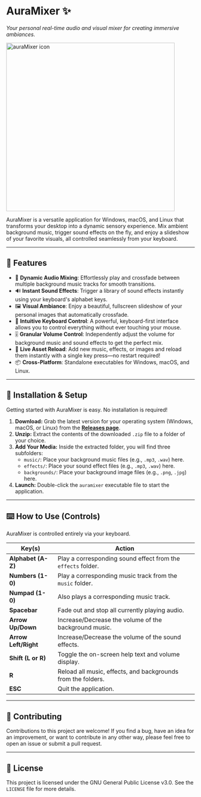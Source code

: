# AuraMixer ✨

*Your personal real-time audio and visual mixer for creating immersive ambiances.*


<img src="icon.png" alt="auraMixer icon" width="450" />

AuraMixer is a versatile application for Windows, macOS, and Linux that transforms your desktop into a dynamic sensory experience. Mix ambient background music, trigger sound effects on the fly, and enjoy a slideshow of your favorite visuals, all controlled seamlessly from your keyboard.

---

## 🌟 Features

*   🎵 **Dynamic Audio Mixing**: Effortlessly play and crossfade between multiple background music tracks for smooth transitions.
*   🔊 **Instant Sound Effects**: Trigger a library of sound effects instantly using your keyboard's alphabet keys.
*   🖼️ **Visual Ambiance**: Enjoy a beautiful, fullscreen slideshow of your personal images that automatically crossfade.
*   🎹 **Intuitive Keyboard Control**: A powerful, keyboard-first interface allows you to control everything without ever touching your mouse.
*   🎚️ **Granular Volume Control**: Independently adjust the volume for background music and sound effects to get the perfect mix.
*   🔄 **Live Asset Reload**: Add new music, effects, or images and reload them instantly with a single key press—no restart required!
*   📦 **Cross-Platform**: Standalone executables for Windows, macOS, and Linux.

---

## 🚀 Installation & Setup

Getting started with AuraMixer is easy. No installation is required!

1.  **Download:** Grab the latest version for your operating system (Windows, macOS, or Linux) from the **[Releases page](https://github.com/your-username/auraMixer/releases)**.
2.  **Unzip:** Extract the contents of the downloaded `.zip` file to a folder of your choice.
3.  **Add Your Media:** Inside the extracted folder, you will find three subfolders:
    *   `music/`: Place your background music files (e.g., `.mp3`, `.wav`) here.
    *   `effects/`: Place your sound effect files (e.g., `.mp3`, `.wav`) here.
    *   `backgrounds/`: Place your background image files (e.g., `.png`, `.jpg`) here.
4.  **Launch:** Double-click the `auramixer` executable file to start the application.

---

## ⌨️ How to Use (Controls)

AuraMixer is controlled entirely via your keyboard.

| Key(s)              | Action                                               |
| ------------------- | ---------------------------------------------------- |
| **Alphabet (A-Z)**  | Play a corresponding sound effect from the `effects` folder. |
| **Numbers (1-0)**   | Play a corresponding music track from the `music` folder. |
| **Numpad (1-0)**    | Also plays a corresponding music track.              |
| **Spacebar**        | Fade out and stop all currently playing audio.       |
| **Arrow Up/Down**   | Increase/Decrease the volume of the background music. |
| **Arrow Left/Right**| Increase/Decrease the volume of the sound effects.   |
| **Shift (L or R)**  | Toggle the on-screen help text and volume display.   |
| **R**               | Reload all music, effects, and backgrounds from the folders. |
| **ESC**             | Quit the application.                                |

---

## 🤝 Contributing

Contributions to this project are welcome! If you find a bug, have an idea for an improvement, or want to contribute in any other way, please feel free to open an issue or submit a pull request.


---

## 📝 License

This project is licensed under the GNU General Public License v3.0. See the `LICENSE` file for more details.